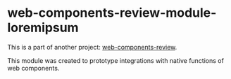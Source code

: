 # web-components-review-module-loremipsum

This is a part of another project: [web-components-review](https://github.com/pablotoledom/web-components-review).

This module was created to prototype integrations with native functions of web components.